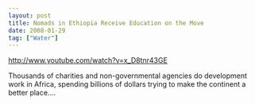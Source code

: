 ```yaml
---
layout: post
title: Nomads in Ethiopia Receive Education on the Move
date: 2008-01-29
tag: ["Water"]
---
```


http://www.youtube.com/watch?v=x_D8tnr43GE

Thousands of charities and non-governmental agencies do development work in Africa, spending billions of dollars trying to make the continent a better place....